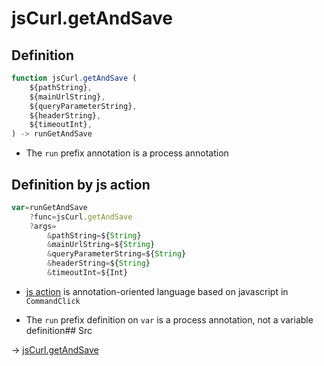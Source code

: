 # jsCurl.getAndSave 

## Definition

```js.js
function jsCurl.getAndSave (
	${pathString},
	${mainUrlString},
	${queryParameterString},
	${headerString},
	${timeoutInt},
) -> runGetAndSave
```

- The `run` prefix annotation is a process annotation
## Definition by js action

```js.js
var=runGetAndSave
	?func=jsCurl.getAndSave 
	?args=
		&pathString=${String}
		&mainUrlString=${String}
		&queryParameterString=${String}
		&headerString=${String}
		&timeoutInt=${Int}
```

- [js action](#) is annotation-oriented language based on javascript in `CommandClick`

- The `run` prefix definition on `var` is a process annotation, not a variable definition## Src

-> [jsCurl.getAndSave ](https://github.com/puutaro/CommandClick/blob/master/app/src/main/java/com/puutaro/commandclick/fragment_lib/terminal_fragment/js_interface/JsCurl.kt#L42)


